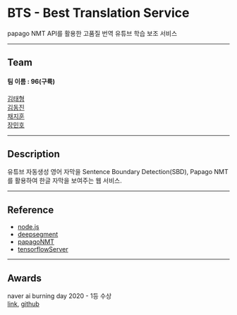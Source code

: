 # __BTS - Best Translation Service__

papago NMT API를 활용한 고품질 번역 유튜브 학습 보조 서비스  

___
## Team  
#### 팀 이름 : 96(구륙)  
[김태형](https://github.com/name8997)  
[김동진](https://github.com/hipros)  
[채지훈](https://github.com/blesk011)  
[장민호](https://github.com/minho-jang)  

___
## Description

유튜브 자동생성 영어 자막을 Sentence Boundary Detection(SBD), Papago NMT를 활용하여 한글 자막을 보여주는 웹 서비스.

___
## Reference
* [node.js](https://nodejs.org/ko/)
* [deepsegment](https://github.com/bedapudi6788/deepsegment)
* [papagoNMT](https://www.ncloud.com/product/aiService/papagoNmt)
* [tensorflowServer](https://www.ncloud.com/product/aiService/tensorFlowServer)

___  
## Awards
naver ai burning day 2020 - 1등 수상  
[link](https://campaign.naver.com/aihackathon_ai_burning), [github](https://github.com/Naver-AI-Hackathon/AI_Burning_Day)
